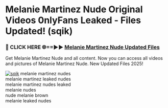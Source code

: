 # Melanie Martinez Nude Original Videos 0nlyFans Leaked - Files Updated! (sqik)

<h3>🔴 CLICK HERE 🌐==►► <a href="https://tinyurl.com/yrmya6cz" rel="nofollow">Melanie Martinez Nude Updated Files</a></h3>

Get Melanie Martinez Nude and all content. Now you can access all videos and pictures of Melanie Martinez Nude. New Updated Files 2025!

[![sqik](https://i.imgur.com/FMdXYCs.gif)](https://tinyurl.com/yrmya6cz)
melanie martinez nudes<br>
melanie martinez leaked nudes<br>
melanie martinez nudes leaked<br>
melanie nudes<br>
nude melanie brown<br>
melanie leaked nudes